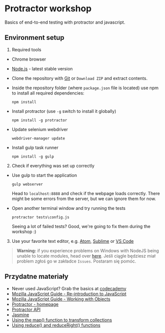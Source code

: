 # Protractor workshop

Basics of end-to-end testing with protractor and javascript.

## Environment setup
1. Required tools
  * Chrome browser
  * [Node.js](https://nodejs.org/) - latest stable version
  * Clone the repository with [Git](https://git-scm.com/downloads) or `Download ZIP` and extract contents.

  * Inside the repository folder (where `package.json` file is located) use npm to install all required dependencies:

    `npm install`
    
  * Install protractor (use `-g` switch to install it globally)

    `npm install -g protractor`
    
  * Update selenium webdriver

    `webdriver-manager update`

  * Install gulp task runner 

    `npm install -g gulp`

2. Check if everything was set up correctly

  * Use gulp to start the application
  
    ```
    gulp webserver
    ```

    Head to `localhost:8888` and check if the webpage loads correctly. There might be some errors from the server, but we can ignore them for now.

  * Open another terminal window and try running the tests

    ```
    protractor tests\config.js
    ```

    Seeing a lot of failed tests? Good, we're going to fix them during the workshop :)
    
3. Use your favorite text editor, e.g. [Atom](https://atom.io/), [Sublime](https://www.sublimetext.com/) or [VS Code](https://code.visualstudio.com/)

>**Warning:** if you experience problems on Windows with NodeJS being unable to locate modules, head over [here](http://stackoverflow.com/questions/9587665/nodejs-cannot-find-installed-module-on-windows/). Jeśli ciągle będziesz miał problem zgłoś go w zakładce `Issues`. Postaram się pomóc.

## Przydatne materiały
* Never used JavaScript? Grab the basics at [codecademy](https://www.codecademy.com/tracks/javascript)
* [Mozilla JavaScript Guide - Re-introduction to JavaScript](https://developer.mozilla.org/en-US/docs/Web/JavaScript/A_re-introduction_to_JavaScript)
* [Mozilla JavaScript Guide - Working with Objects](https://developer.mozilla.org/en-US/docs/Web/JavaScript/Guide/Working_with_Objects)
* [Protractor - homepage](https://angular.github.io/protractor/#/)
* [Protractor API](https://angular.github.io/protractor/#/api)
* [Jasmine](http://jasmine.github.io/2.3/introduction.html)
* [Using the map() function to transform collections](https://www.youtube.com/watch?v=646Xw2qFqJU)
* [Using reduce() and reduceRight() functions](https://www.youtube.com/watch?v=CQdaGcxQhSE)
